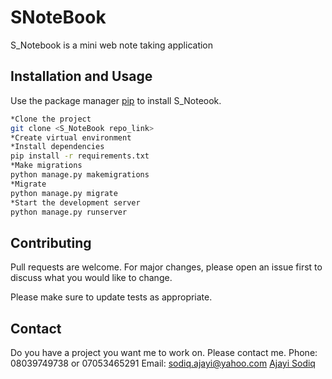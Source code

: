 # SNoteBook

S_Notebook is a mini web note taking application

## Installation and Usage

Use the package manager [pip](https://pip.pypa.io/en/stable/) to install S_Noteook.

```bash
*Clone the project
git clone <S_NoteBook repo_link>
*Create virtual environment
*Install dependencies
pip install -r requirements.txt
*Make migrations
python manage.py makemigrations
*Migrate
python manage.py migrate
*Start the development server
python manage.py runserver
```

## Contributing
Pull requests are welcome. For major changes, please open an issue first to discuss what you would like to change.

Please make sure to update tests as appropriate.


## Contact
Do you have a project you want me to work on. Please contact me.
Phone: 08039749738 or 07053465291
Email: sodiq.ajayi@yahoo.com
[Ajayi Sodiq](http://sodeeqajayi.pythonanywhere.com/)
